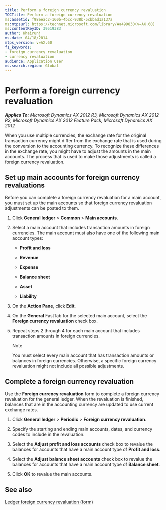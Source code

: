 ```yaml
---
title: Perform a foreign currency revaluation
TOCTitle: Perform a foreign currency revaluation
ms:assetid: f98eeac2-160b-4bcc-938b-5cbbad1a137a
ms:mtpsurl: https://technet.microsoft.com/library/Aa499830(v=AX.60)
ms:contentKeyID: 39519383
author: Khairunj
ms.date: 04/18/2014
mtps_version: v=AX.60
f1_keywords:
- foreign currency revaluation
- currency revaluation
audience: Application User
ms.search.region: Global
---
```


# Perform a foreign currency revaluation 


_**Applies To:** Microsoft Dynamics AX 2012 R3, Microsoft Dynamics AX 2012 R2, Microsoft Dynamics AX 2012 Feature Pack, Microsoft Dynamics AX 2012_

When you use multiple currencies, the exchange rate for the original transaction currency might differ from the exchange rate that is used during the conversion to the accounting currency. To recognize these differences in the exchange rate, you might have to adjust the amounts in the main accounts. The process that is used to make those adjustments is called a foreign currency revaluation.

## Set up main accounts for foreign currency revaluations

Before you can complete a foreign currency revaluation for a main account, you must set up the main accounts so that foreign currency revaluation adjustments can be posted to them.

1.  Click **General ledger** \> **Common** \> **Main accounts**.

2.  Select a main account that includes transaction amounts in foreign currencies. The main account must also have one of the following main account types:
    
      - **Profit and loss**
    
      - **Revenue**
    
      - **Expense**
    
      - **Balance sheet**
    
      - **Asset**
    
      - **Liability**

3.  On the **Action Pane**, click **Edit**.

4.  On the **General** FastTab for the selected main account, select the **Foreign currency revaluation** check box.

5.  Repeat steps 2 through 4 for each main account that includes transaction amounts in foreign currencies.
    

    > [!NOTE]
    > <P>You must select every main account that has transaction amounts or balances in foreign currencies. Otherwise, a specific foreign currency revaluation might not include all possible adjustments.</P>



## Complete a foreign currency revaluation

Use the **Foreign currency revaluation** form to complete a foreign currency revaluation for the general ledger. When the revaluation is finished, balances that are in the accounting currency are updated to use current exchange rates.

1.  Click **General ledger** \> **Periodic** \> **Foreign currency revaluation**.

2.  Specify the starting and ending main accounts, dates, and currency codes to include in the revaluation.

3.  Select the **Adjust profit and loss accounts** check box to revalue the balances for accounts that have a main account type of **Profit and loss**.

4.  Select the **Adjust balance sheet accounts** check box to revalue the balances for accounts that have a main account type of **Balance sheet**.

5.  Click **OK** to revalue the main accounts.

## See also

[Ledger foreign currency revaluation (form)](https://technet.microsoft.com/library/aa573388\(v=ax.60\))

  


